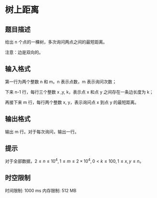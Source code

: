 # 树上距离

## 题目描述

给出 n 个点的一棵树，多次询问两点之间的最短距离。

注意：边是双向的。

## 输入格式

第一行为两个整数 n 和 m。n 表示点数，m 表示询问次数；

下来 n-1 行，每行三个整数 x ,y, k，表示点 x 和点 y 之间存在一条边长度为 k；

再接下来 m 行，每行两个整数 x, y，表示询问点 x 到点 y 的最短距离。

## 输出格式

输出 m 行。对于每次询问，输出一行。

## 提示

对于全部数据，$2\le n\le 10^4,1\le m\le 2\times 10^4,0\lt k\le 100,1\le x,y\le n$。

## 时空限制

时间限制: 1000 ms
内存限制: 512 MB
